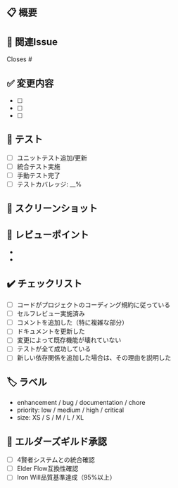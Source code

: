 ## 📋 概要
<!-- このPRの目的と変更内容を簡潔に説明してください -->

## 🔗 関連Issue
<!-- Closes #XX 形式で関連Issueを記載 -->
Closes #

## ✅ 変更内容
<!-- 実装した機能や修正内容を箇条書きで -->
- [ ] 
- [ ] 
- [ ] 

## 🧪 テスト
<!-- 実施したテストについて記載 -->
- [ ] ユニットテスト追加/更新
- [ ] 統合テスト実施
- [ ] 手動テスト完了
- [ ] テストカバレッジ: __%

## 📸 スクリーンショット
<!-- UI変更がある場合は、変更前後のスクリーンショットを添付 -->

## 📝 レビューポイント
<!-- レビュアーに特に確認してほしい点を記載 -->
- 
- 

## ✔️ チェックリスト
<!-- PR提出前の確認事項 -->
- [ ] コードがプロジェクトのコーディング規約に従っている
- [ ] セルフレビュー実施済み
- [ ] コメントを追加した（特に複雑な部分）
- [ ] ドキュメントを更新した
- [ ] 変更によって既存機能が壊れていない
- [ ] テストが全て成功している
- [ ] 新しい依存関係を追加した場合は、その理由を説明した

## 🏷️ ラベル
<!-- 適切なラベルを選択してください -->
- enhancement / bug / documentation / chore
- priority: low / medium / high / critical
- size: XS / S / M / L / XL

## 🤖 エルダーズギルド承認
<!-- 該当する場合はチェック -->
- [ ] 4賢者システムとの統合確認
- [ ] Elder Flow互換性確認
- [ ] Iron Will品質基準達成（95%以上）